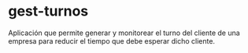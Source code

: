 # gest-turnos
Aplicación que permite generar y monitorear el turno del cliente de una empresa para reducir el tiempo que debe esperar dicho cliente.
